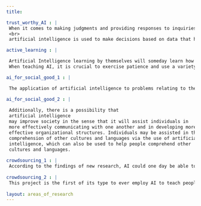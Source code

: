 ```yaml
---
title: 

trust_worthy_AI : |
 When it comes to making judgments and providing responses to inquiries, artificial intelligence systems are trustworthy because they are trustworthy.      They are also reliable in terms of comprehending and reacting to human contact, which is a crucial aspect of this field. There are a lot of different      applications for artificial intelligence that may be used to make judgments, and some of those applications are more likely to produce conclusions     that are in accordance with human values and preferences than others are.
 <br>
 artificial intelligence is used to make decisions based on data that has been collected about human behavior, for instance, then it is more likely to      produce results that are in line with human values and preferences. On the other hand, if artificial intelligence is used to make decisions based          solely on logic or reasoning, then it is less likely to produce results that are compatible with human values and preferences.

active_learning : |

 Artificial Intelligence learning by themselves will someday learn how to grow and evolve itself, surpassing humans in intelligence. It is unclear          whether or when this will occur, despite the fact that it is theoretically feasible. It is also crucial to note that even if AI becomes smarter than      humans, one of the most critical and difficult tasks that AI must perform in order to be able to comprehend the world is to acquire a global              perspective. To grow more intelligent, AI must be used in an environment where it can learn and develop on its own. Training, exposure, and practice      may do this. It is essential to highlight, however, that not all AI jobs are instantly mastered. Certain activities, like natural language processing,    need time and effort to master.<br>
 When teaching AI, it is crucial to exercise patience and use a variety of ways. One of the primary advantages of using AI for activities such as           decision-making is that it can do them more efficiently. Using AI for activities such as decision-making, it is feasible to construct an artificial        intelligence system that is more streamlined and reliable than humans. This is conceivable because AI is supposed to learn and improve; yet, it is        not flawless. Therefore, perfecting AI requires time and effort. It is feasible to construct an artificial intelligence system that is more consistent    and precise than humans, which is one of the advantages of utilizing AI for activities like decision-making. This is conceivable because AI is            supposed to learn and improve; yet, it is not flawless. Therefore, perfecting AI requires time and effort.

ai_for_social_good_1 : | 

 The application of artificial intelligence to problems relating to the growth of society might result in a number of positive outcomes, each of which     could be beneficial in their own right. One of the possible applications is that it might teach individuals how to form connections with others who are   different from themselves. Another possible use for artificial intelligence is to improve people's ability to comprehend one another and to assist them   in automating tasks that are essential to their daily lives.

ai_for_social_good_2 : | 
 
 Additionally, there is a possibility that 
 artificial intelligence 
 may improve society in the sense that it will assist individuals in 
 more effectively communicating with one another and in developing more 
 effective organizational structures. Individuals may be assisted in their
 comprehension of other cultures and languages via the use of artificial 
 intelligence, which can also be used to help people comprehend other 
 cultures and languages.
 
crowdsourcing_1 : |
 According to the findings of new research, AI could one day be able to instruct humans in the art of independent thought. According to the findings of a   study that was carried out by a group of academics at MIT, it is possible that AI might provide people a means by which they can learn how to think for   themselves and make judgments independently. The research included the use of an algorithm for machine learning to the process of training a model that   could be utilized to think about issues and come up with answers. The model was able to address challenges that entailed how to make a choice, how to     store data, and how to find a solution to the problem.
 
crowdsourcing_2 : |
 This project is the first of its type to ever employ AI to teach people how to think independently for themselves. The study group thinks that this        might be a means for people to become more informed and effective in the field of decision-making, and they feel that this could be accomplished by     using artificial intelligence.
 
layout: areas_of_research
---
```


